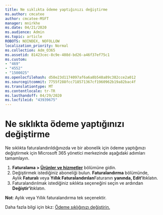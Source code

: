 ```yaml
---
title: Ne sıklıkta ödeme yaptığınızı değiştirme
ms.author: cmcatee
author: cmcatee-MSFT
manager: mnirkhe
ms.date: 04/21/2020
ms.audience: Admin
ms.topic: article
ROBOTS: NOINDEX, NOFOLLOW
localization_priority: Normal
ms.collection: Adm_O365
ms.assetid: 81423cec-8c9e-408d-bd26-a46f37ef75c1
ms.custom:
- "469"
- "4552"
- "1500025"
ms.openlocfilehash: d58e23d1174097af6a6a8b548a89c382cce2a012
ms.sourcegitcommit: 7755f288fcc718571367cf1960962b19a82bac4f
ms.translationtype: MT
ms.contentlocale: tr-TR
ms.lasthandoff: 04/29/2020
ms.locfileid: "43939675"
---
```

# <a name="change-how-often-you-pay"></a>Ne sıklıkta ödeme yaptığınızı değiştirme

Ne sıklıkta faturalandırıldığınızda ve bir abonelik için ödeme yaptığınızı değiştirmek için Microsoft 365 yönetici merkezinde aşağıdaki adımları tamamlayın. 
1. **Faturalama > [Ürünler ve hizmetler](https://go.microsoft.com/fwlink/p/?linkid=842054)** bölümüne gidin.
2. Değiştirmek istediğiniz aboneliği bulun. **Faturalandırma** bölümünde, Aylık **Faturalı** veya **Yıllık Faturalandırılan**Faturanın **yanında, Edit'i**tıklatın. 
3. Faturalandırılmak istediğiniz sıklıkta seçeneğini seçin ve ardından **Değiştir'i**tıklatın.

**Not**: Aylık veya Yıllık faturalandırma tek seçenektir.

Daha fazla bilgi için bkz: [Ödeme sıklığınızı değiştirin.](https://docs.microsoft.com/microsoft-365/commerce/billing-and-payments/change-payment-frequency?view=o365-worldwide)
